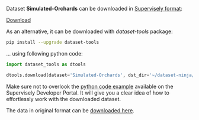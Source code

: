 Dataset **Simulated-Orchards** can be downloaded in [Supervisely format](https://developer.supervisely.com/api-references/supervisely-annotation-json-format):

 [Download](https://assets.supervisely.com/remote/eyJsaW5rIjogInMzOi8vc3VwZXJ2aXNlbHktZGF0YXNldHMvMjg3OV9TaW11bGF0ZWQtT3JjaGFyZHMvc2ltdWxhdGVkLW9yY2hhcmRzLURhdGFzZXROaW5qYS50YXIiLCAic2lnIjogIjdkZ2Nid1BPMStJcVRwc2JSc0N3TUdGM1M2WGloM2lGSDc3N1dIMk03QzA9In0=?response-content-disposition=attachment%3B%20filename%3D%22simulated-orchards-DatasetNinja.tar%22)

As an alternative, it can be downloaded with *dataset-tools* package:
``` bash
pip install --upgrade dataset-tools
```

... using following python code:
``` python
import dataset_tools as dtools

dtools.download(dataset='Simulated-Orchards', dst_dir='~/dataset-ninja/')
```
Make sure not to overlook the [python code example](https://developer.supervisely.com/getting-started/python-sdk-tutorials/iterate-over-a-local-project) available on the Supervisely Developer Portal. It will give you a clear idea of how to effortlessly work with the downloaded dataset.

The data in original format can be [downloaded here](https://www.kaggle.com/datasets/dylanhasperhoven/simulated-orchards).